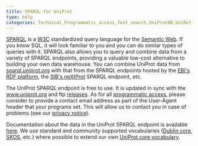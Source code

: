 ```yaml
---
title: SPARQL for UniProt
type: help
categories: Technical,Programmatic_access,Text_search,UniProtKB,UniRef,UniParc,help
---
```


[SPARQL](https://en.wikipedia.org/wiki/SPARQL) is a [W3C](https://en.wikipedia.org/wiki/World_Wide_Web_Consortium) standardized query language for the [Semantic Web](https://en.wikipedia.org/wiki/Semantic_Web). If you know SQL, it will look familiar to you and you can do similar types of queries with it. SPARQL also allows you to query and combine data from a variety of SPARQL endpoints, providing a valuable low-cost alternative to building your own data warehouse. You can combine UniProt data from [sparql.uniprot.org](http://sparql.uniprot.org/) with that from the SPARQL endpoints hosted by the [EBI's RDF platform](https://www.ebi.ac.uk/rdf/), the [SIB's neXtProt](http://snorql.nextprot.org/) SPARQL endpoint, etc.

The UniProt SPARQL endpoint is free to use. It is updated in sync with the www.uniprot.org and ftp [releases](https://www.uniprot.org/help/synchronization). As for all [programmatic access](https://www.uniprot.org/help/programmatic_access), please consider to provide a contact email address as part of the User-Agent header that your programs set. This will allow us to contact you in case of problems (see our [privacy notice](https://www.uniprot.org/help/privacy)).

Documentation about the data in the UniProt SPARQL endpoint is available [here](http://sparql.uniprot.org/.well-known/void). We use standard and community supported vocabularies ([Dublin core](https://en.wikipedia.org/wiki/Dublin_Core), [SKOS](https://en.wikipedia.org/wiki/Simple_Knowledge_Organization_System), etc.) where possible to extend our own [UniProt core vocabulary](https://purl.uniprot.org/core/).
